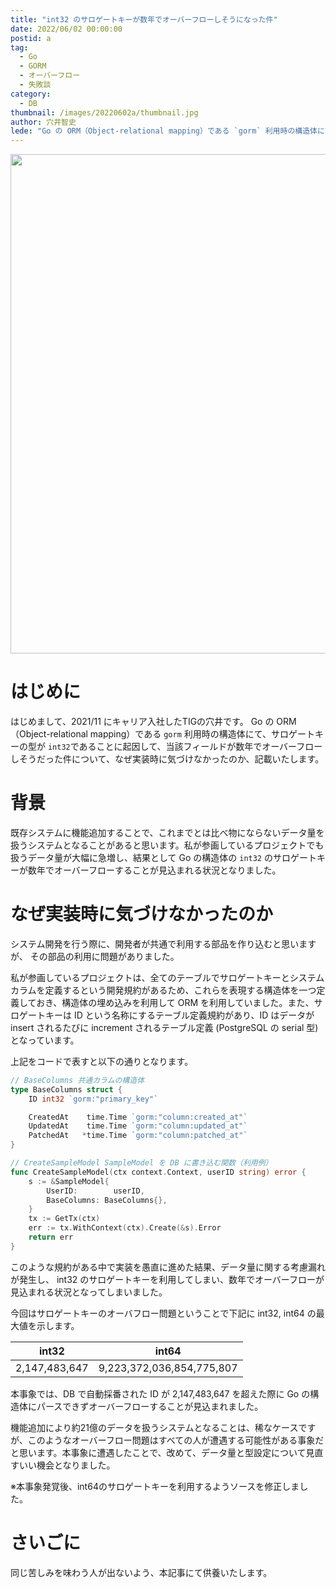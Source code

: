 ```yaml
---
title: "int32 のサロゲートキーが数年でオーバーフローしそうになった件"
date: 2022/06/02 00:00:00
postid: a
tag:
  - Go
  - GORM
  - オーバーフロー
  - 失敗談
category:
  - DB
thumbnail: /images/20220602a/thumbnail.jpg
author: 穴井智史
lede: "Go の ORM（Object-relational mapping）である `gorm` 利用時の構造体にて、サロゲートキーの型が `int32`であることに起因して、当該フィールドが数年でオーバーフローしそうだった件について、なぜ実装時に気づけなかったのか、記載いたします。"
---
```


<img src="/images/20220602a/key-gd9783fabe_1280.jpg" alt="" width="1280" height="799">

# はじめに
はじめまして、2021/11 にキャリア入社したTIGの穴井です。
Go の ORM（Object-relational mapping）である `gorm` 利用時の構造体にて、サロゲートキーの型が `int32`であることに起因して、当該フィールドが数年でオーバーフローしそうだった件について、なぜ実装時に気づけなかったのか、記載いたします。


# 背景
既存システムに機能追加することで、これまでとは比べ物にならないデータ量を扱うシステムとなることがあると思います。私が参画しているプロジェクトでも扱うデータ量が大幅に急増し、結果として Go の構造体の `int32` のサロゲートキーが数年でオーバーフローすることが見込まれる状況となりました。

# なぜ実装時に気づけなかったのか
システム開発を行う際に、開発者が共通で利用する部品を作り込むと思いますが、
その部品の利用に問題がありました。

私が参画しているプロジェクトは、全てのテーブルでサロゲートキーとシステムカラムを定義するという開発規約があるため、これらを表現する構造体を一つ定義しておき、構造体の埋め込みを利用して ORM を利用していました。また、サロゲートキーは ID という名称にするテーブル定義規約があり、ID はデータが insert されるたびに increment されるテーブル定義 (PostgreSQL の serial 型) となっています。

上記をコードで表すと以下の通りとなります。

```go
// BaseColumns 共通カラムの構造体
type BaseColumns struct {
	ID int32 `gorm:"primary_key"`

	CreatedAt    time.Time `gorm:"column:created_at"`
	UpdatedAt    time.Time `gorm:"column:updated_at"`
	PatchedAt   *time.Time `gorm:"column:patched_at"`
}
```

```go
// CreateSampleModel SampleModel を DB に書き込む関数（利用例）
func CreateSampleModel(ctx context.Context, userID string) error {
	s := &SampleModel{
		UserID:        userID,
		BaseColumns: BaseColumns{},
	}
	tx := GetTx(ctx)
	err := tx.WithContext(ctx).Create(&s).Error
	return err
}
```

このような規約がある中で実装を愚直に進めた結果、データ量に関する考慮漏れが発生し、
int32 のサロゲートキーを利用してしまい、数年でオーバーフローが見込まれる状況となってしまいました。


今回はサロゲートキーのオーバフロー問題ということで下記に int32, int64 の最大値を示します。

|int32|int64|
|---|---|
| 2,147,483,647 | 9,223,372,036,854,775,807 |

本事象では、DB で自動採番された ID が 2,147,483,647 を超えた際に Go の構造体にパースできずオーバーフローすることが見込まれました。

機能追加により約21億のデータを扱うシステムとなることは、稀なケースですが、このようなオーバーフロー問題はすべての人が遭遇する可能性がある事象だと思います。本事象に遭遇したことで、改めて、データ量と型設定について見直すいい機会となりました。


※本事象発覚後、int64のサロゲートキーを利用するようソースを修正しました。

# さいごに

同じ苦しみを味わう人が出ないよう、本記事にて供養いたします。

